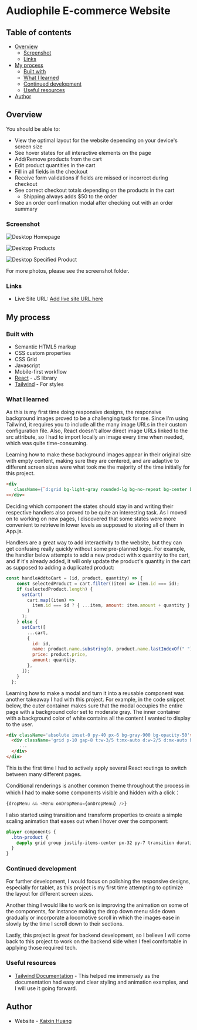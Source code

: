 # Audiophile E-commerce Website

## Table of contents

- [Overview](#overview)
  - [Screenshot](#screenshot)
  - [Links](#links)
- [My process](#my-process)
  - [Built with](#built-with)
  - [What I learned](#what-i-learned)
  - [Continued development](#continued-development)
  - [Useful resources](#useful-resources)
- [Author](#author)

## Overview

You should be able to:

- View the optimal layout for the website depending on your device's screen size
- See hover states for all interactive elements on the page
- Add/Remove products from the cart
- Edit product quantities in the cart
- Fill in all fields in the checkout
- Receive form validations if fields are missed or incorrect during checkout
- See correct checkout totals depending on the products in the cart
  - Shipping always adds $50 to the order
- See an order confirmation modal after checking out with an order summary


### Screenshot

![Desktop Homepage](screenshot/desktop-homepage.png)

![Desktop Products](screenshot/desktop-category.png)

![Desktop Specified Product](screenshot/desktop-specific-product.png)

For more photos, please see the screenshot folder.


### Links

- Live Site URL: [Add live site URL here](https://your-live-site-url.com)

## My process


### Built with

- Semantic HTML5 markup
- CSS custom properties
- CSS Grid
- Javascript
- Mobile-first workflow
- [React](https://reactjs.org/) - JS library
- [Tailwind](https://tailwindcss.com/) - For styles


### What I learned

As this is my first time doing responsive designs, the responsive background images proved to be a challenging 
task for me. Since I'm using Tailwind, it requires you to include all the many image URLs in their custom configuration file. 
Also, React doesn't allow direct image URLs linked to the src attribute, so I had to import locally an 
image every time when needed, which was quite time-consuming.

Learning how to make these background images appear in their original size with empty content, making sure they are centered, 
and are adaptive to different screen sizes were what took me the majority of the time initially for this project.

```html
<div
   className={`d:grid bg-light-gray rounded-lg bg-no-repeat bg-center bg-cover bg-m-${product.slug} t:bg-t-${product.slug} d:bg-d-${product.slug} h-96 t:h-screen w-full`}
></div>
```

Deciding which component the states should stay in and writing their respective handlers 
also proved to be quite an interesting task. As I moved on to working on new pages, I discovered that 
some states were more convenient to retrieve in lower levels as supposed to storing all of them in App.js. 

Handlers are a great way to add interactivity to the website, but they can get confusing really quickly without 
some pre-planned logic. For example, the handler below attempts to add a new product with x quantity to the cart, 
and if it's already added, it will only update the product's quantity in the cart as supposed to adding a duplicated
product:
```js
const handleAddtoCart = (id, product, quantity) => {
    const selectedProduct = cart.filter((item) => item.id === id);
    if (selectedProduct.length) {
      setCart(
        cart.map((item) =>
          item.id === id ? { ...item, amount: item.amount + quantity } : item
        )
      );
    } else {
      setCart([
        ...cart,
        {
          id: id,
          name: product.name.substring(0, product.name.lastIndexOf(" ")),
          price: product.price,
          amount: quantity,
        },
      ]);
    }
  };
```

Learning how to make a modal and turn it into a reusable component was another takeaway I had with this project.
For example, in the code snippet below, the outer container makes sure that the modal occupies the entire page 
with a background color set to moderate gray. The inner container with a background color of white contains all
the content I wanted to display to the user. 

```html
<div className='absolute inset-0 py-40 px-6 bg-gray-900 bg-opacity-50'>
  <div className='grid p-10 gap-8 t:w-3/5 t:mx-auto d:w-2/5 d:mx-auto bg-white rounded-lg'>
     ...
  </div>
</div>
```

This is the first time I had to actively apply several React routings to switch between many different pages.

Conditional renderings is another common theme throughout the process in which I had to make some components 
visible and hidden with a click：

```js
{dropMenu && <Menu onDropMenu={onDropMenu} />}
```

I also started using transition and transform properties to create a simple scaling animation that eases out 
when I hover over the component:
```css
@layer components {
  .btn-product {
    @apply grid group justify-items-center px-32 py-7 transition duration-500 ease-out transform hover:scale-105 t:px-0 bg-light-gray rounded-lg;
  }
}
```

### Continued development

For further development, I would focus on polishing the responsive designs, especially for tablet, as
this project is my first time attempting to optimize the layout for different screen sizes.

Another thing I would like to work on is improving the animation on some of the components, 
for instance making the drop down menu slide down gradually or incorporate a locomotive scroll in which 
the images ease in slowly by the time I scroll down to their sections. 

Lastly, this project is great for backend development, so I believe I will come back to this project to
work on the backend side when I feel comfortable in applying those required tech.


### Useful resources

- [Tailwind Documentation](https://tailwindcss.com/docs) - This helped me
  immensely as the documentation had easy and clear styling and animation
  examples, and I will use it going forward.
  

## Author

- Website - [Kaixin Huang](https://www.your-site.com)
